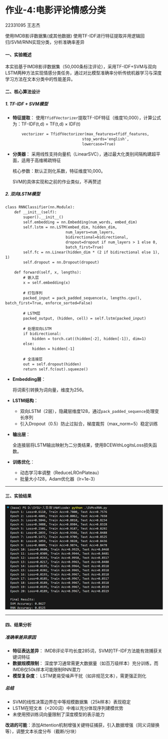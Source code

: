 # 作业-4:电影评论情感分类

22331095 王志杰

使用IMDB影评数据集(或其他数据)
使用TF-IDF进行特征提取并用逻辑回归/SVM/RNN实现分类，分析准确率差异

#### **一、实验概述**

本实验基于IMDB影评数据集（50,000条标注评论），采用TF-IDF+SVM与双向LSTM两种方法实现情感分类任务，通过对比模型准确率分析传统机器学习与深度学习方法在文本分类中的性能差异。

#### **二、核心算法设计**

##### **1. TF-IDF + SVM模型**

- **特征提取**：
  使用`TfidfVectorizer`提取TF-IDF特征（维度10,000），计算公式为：TF-IDF(t,d) = TF(t,d) × IDF(t)

  ```
      vectorizer = TfidfVectorizer(max_features=tfidf_features, 
                                 stop_words='english', 
                                 lowercase=True)
  ```

- **分类器**：
  采用线性支持向量机（LinearSVC），通过最大化类别间隔构建超平面，适用于高维稀疏特征

  核心参数：默认正则化系数，特征维度10,000。

  SVM的具体实现和之前的作业类似，不再赘述

##### **2. 双向LSTM模型**

```
class RNNClassifier(nn.Module):
    def __init__(self):
        super().__init__()
        self.embedding = nn.Embedding(num_words, embed_dim)
        self.lstm = nn.LSTM(embed_dim, hidden_dim,
                           num_layers=num_layers,
                           bidirectional=bidirectional,
                           dropout=dropout if num_layers > 1 else 0,
                           batch_first=True)
        self.fc = nn.Linear(hidden_dim * (2 if bidirectional else 1), 1)
        self.dropout = nn.Dropout(dropout)
        
    def forward(self, x, lengths):
        # 嵌入层
        x = self.embedding(x)
        
        # 打包序列
        packed_input = pack_padded_sequence(x, lengths.cpu(), batch_first=True, enforce_sorted=False)
        
        # LSTM层
        packed_output, (hidden, cell) = self.lstm(packed_input)
        
        # 处理双向LSTM
        if bidirectional:
            hidden = torch.cat((hidden[-2], hidden[-1]), dim=1)
        else:
            hidden = hidden[-1]
            
        # 全连接层
        out = self.dropout(hidden)
        return self.fc(out).squeeze()
```

- **Embedding层**：

  将词索引转换为词向量，维度为256。

- **LSTM结构**：

  - 双向LSTM（2层），隐藏层维度128，通过`pack_padded_sequence`处理变长序列
  - 引入Dropout（0.5）防止过拟合，梯度裁剪（max_norm=5）稳定训练

- **输出层**：

  全连接层将LSTM输出映射为二分类结果，使用BCEWithLogitsLoss损失函数。

- **训练优化**：
  - 动态学习率调整（ReduceLROnPlateau）
  - 批量大小128，Adam优化器（lr=1e-3）

------

#### **三、实验结果**

![image-20250323164408258](report.assets/image-20250323164408258.png)

------

#### **四、结果分析**

##### **准确率差异原因**

- **特征表达差异**：
  IMDB评论平均长度285词，SVM的TF-IDF方法能有效捕获关键词特征
- **数据规模限制**：
  深度学习通常需更大数据量（如百万级样本）充分训练，而IMDB仅50k样本可能限制RNN潜力
- **模型复杂度**：
  LSTM更易受噪声干扰（如非规范文本），需更强正则化

##### **总结**

- SVM的线性决策边界在中等规模数据集（25k样本）表现稳定
- LSTM在短文本（<200词）中难以充分体现序列建模优势
- 未使用预训练词向量限制了深度模型的表示能力

**改进的可能**：添加Attention机制增强关键特征捕获，引入数据增强（同义词替换等），调整文本长度分布（截断/分块）
